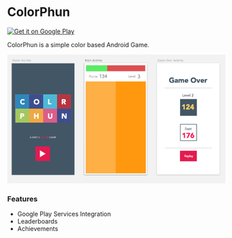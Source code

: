 ColorPhun
===

<a href="https://play.google.com/store/apps/details?id=com.prakharme.prakharsriv.colorphun">
  <img alt="Get it on Google Play" src="http://developer.android.com/images/brand/en_generic_rgb_wo_45.png" />
</a>

ColorPhun is a simple color based Android Game.

![Image](shot.png)

### Features
- Google Play Services Integration
- Leaderboards
- Achievements
